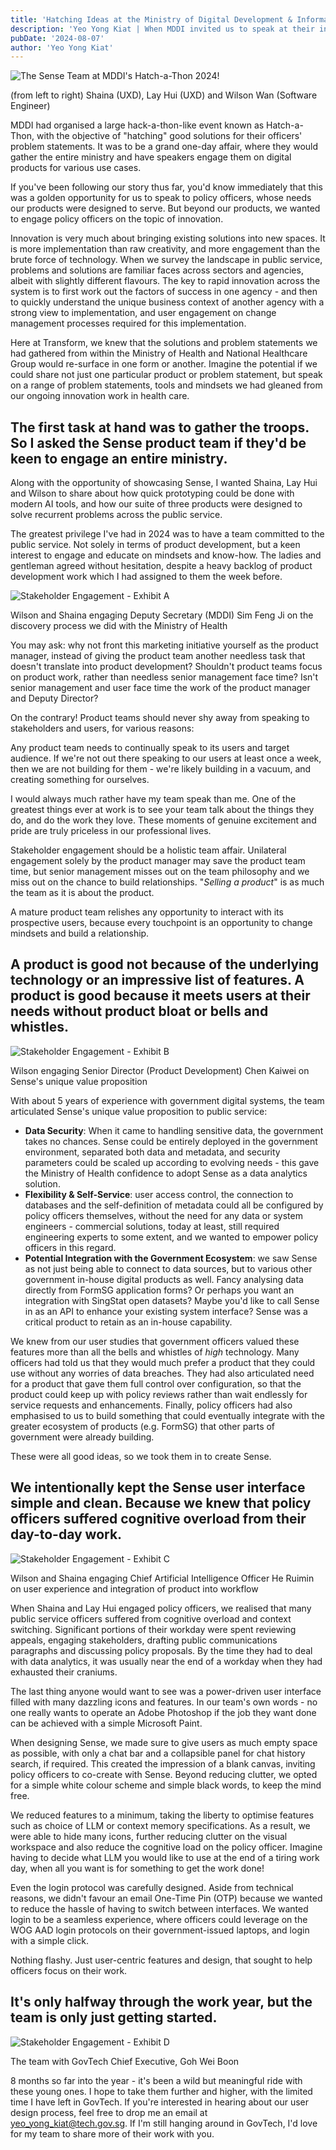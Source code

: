 ```yaml
---
title: 'Hatching Ideas at the Ministry of Digital Development & Information (MDDI)'
description: 'Yeo Yong Kiat | When MDDI invited us to speak at their inaugural Hatch-a-thon event in early August 2024, we were more than pleased to have our software engineers and UX designers explain how innovation works in design theory.'
pubDate: '2024-08-07'
author: 'Yeo Yong Kiat'
---
```


![The Sense Team at MDDI's Hatch-a-Thon 2024!](https://rogueteacher.me/images/transformgovsg/hatch-cover.jpeg)
<figcaption>(from left to right) Shaina (UXD), Lay Hui (UXD) and Wilson Wan (Software Engineer)</figcaption>

MDDI had organised a large hack-a-thon-like event known as Hatch-a-Thon, with the objective of "hatching" good solutions for their officers' problem statements. It was to be a grand one-day affair, where they would gather the entire ministry and have speakers engage them on digital products for various use cases.

If you've been following our story thus far, you'd know immediately that this was a golden opportunity for us to speak to policy officers, whose needs our products were designed to serve. But beyond our products, we wanted to engage policy officers on the topic of innovation.

Innovation is very much about bringing existing solutions into new spaces. It is more implementation than raw creativity, and more engagement than the brute force of technology. When we survey the landscape in public service, problems and solutions are familiar faces across sectors and agencies, albeit with slightly different flavours. The key to rapid innovation across the system is to first work out the factors of success in one agency - and then to quickly understand the unique business context of another agency with a strong view to implementation, and user engagement on change management processes required for this implementation.

Here at Transform, we knew that the solutions and problem statements we had gathered from within the Ministry of Health and National Healthcare Group would re-surface in one form or another. Imagine the potential if we could share not just one particular product or problem statement, but speak on a range of problem statements, tools and mindsets we had gleaned from our ongoing innovation work in health care.

## The first task at hand was to gather the troops. So I asked the Sense product team if they'd be keen to engage an entire ministry.

Along with the opportunity of showcasing Sense, I wanted Shaina, Lay Hui and Wilson to share about how quick prototyping could be done with modern AI tools, and how our suite of three products were designed to solve recurrent problems across the public service. 

The greatest privilege I've had in 2024 was to have a team committed to the public service. Not solely in terms of product development, but a keen interest to engage and educate on mindsets and know-how. The ladies and gentleman agreed without hesitation, despite a heavy backlog of product development work which I had assigned to them the week before. 

![Stakeholder Engagement - Exhibit A](https://rogueteacher.me/images/transformgovsg/hatch-003.jpeg)
<figcaption>Wilson and Shaina engaging Deputy Secretary (MDDI) Sim Feng Ji on the discovery process we did with the Ministry of Health</figcaption>

You may ask: why not front this marketing initiative yourself as the product manager, instead of giving the product team another needless task that doesn't translate into product development? Shouldn't product teams focus on product work, rather than needless senior management face time? Isn't senior management and user face time the work of the product manager and Deputy Director?

On the contrary! Product teams should never shy away from speaking to stakeholders and users, for various reasons:

Any product team needs to continually speak to its users and target audience. If we're not out there speaking to our users at least once a week, then we are not building for them - we're likely building in a vacuum, and creating something for ourselves. 

I would always much rather have my team speak than me. One of the greatest things ever at work is to see your team talk about the things they do, and do the work they love. These moments of genuine excitement and pride are truly priceless in our professional lives.

Stakeholder engagement should be a holistic team affair. Unilateral engagement solely by the product manager may save the product team time, but senior management misses out on the team philosophy and we miss out on the chance to build relationships. "*Selling a product*" is as much the team as it is about the product.

A mature product team relishes any opportunity to interact with its prospective users, because every touchpoint is an opportunity to change mindsets and build a relationship.

## A product is good not because of the underlying technology or an impressive list of features. A product is good because it meets users at their needs without product bloat or bells and whistles.
![Stakeholder Engagement - Exhibit B](https://rogueteacher.me/images/transformgovsg/hatch-004.jpeg)
<figcaption>Wilson engaging Senior Director (Product Development) Chen Kaiwei on Sense's unique value proposition</figcaption>

With about 5 years of experience with government digital systems, the team articulated Sense's unique value proposition to public service:

- **Data Security**: When it came to handling sensitive data, the government takes no chances. Sense could be entirely deployed in the government environment, separated both data and metadata, and security parameters could be scaled up according to evolving needs - this gave the Ministry of Health confidence to adopt Sense as a data analytics solution.
- **Flexibility & Self-Service**: user access control, the connection to databases and the self-definition of metadata could all be configured by policy officers themselves, without the need for any data or system engineers - commercial solutions, today at least, still required engineering experts to some extent, and we wanted to empower policy officers in this regard.
- **Potential Integration with the Government Ecosystem**: we saw Sense as not just being able to connect to data sources, but to various other government in-house digital products as well. Fancy analysing data directly from FormSG application forms? Or perhaps you want an integration with SingStat open datasets? Maybe you'd like to call Sense in as an API to enhance your existing system interface? Sense was a critical product to retain as an in-house capability.

We knew from our user studies that government officers valued these features more than all the bells and whistles of _high_ technology. Many officers had told us that they would much prefer a product that they could use without any worries of data breaches. They had also articulated need for a product that gave them full control over configuration, so that the product could keep up with policy reviews rather than wait endlessly for service requests and enhancements. Finally, policy officers had also emphasised to us to build something that could eventually integrate with the greater ecosystem of products (e.g. FormSG) that other parts of government were already building.

These were all good ideas, so we took them in to create Sense.

## We intentionally kept the Sense user interface simple and clean. Because we knew that policy officers suffered cognitive overload from their day-to-day work.

![Stakeholder Engagement - Exhibit C](https://rogueteacher.me/images/transformgovsg/hatch-005.jpeg)
<figcaption>Wilson and Shaina engaging Chief Artificial Intelligence Officer He Ruimin on user experience and integration of product into workflow</figcaption>

When Shaina and Lay Hui engaged policy officers, we realised that many public service officers suffered from cognitive overload and context switching. Significant portions of their workday were spent reviewing appeals, engaging stakeholders, drafting public communications paragraphs and discussing policy proposals. By the time they had to deal with data analytics, it was usually near the end of a workday when they had exhausted their craniums.

The last thing anyone would want to see was a power-driven user interface filled with many dazzling icons and features. In our team's own words - no one really wants to operate an Adobe Photoshop if the job they want done can be achieved with a simple Microsoft Paint.

When designing Sense, we made sure to give users as much empty space as possible, with only a chat bar and a collapsible panel for chat history search, if required. This created the impression of a blank canvas, inviting policy officers to co-create with Sense. Beyond reducing clutter, we opted for a simple white colour scheme and simple black words, to keep the mind free.

We reduced features to a minimum, taking the liberty to optimise features such as choice of LLM or context memory specifications. As a result, we were able to hide many icons, further reducing clutter on the visual workspace and also reduce the cognitive load on the policy officer. Imagine having to decide what LLM you would like to use at the end of a tiring work day, when all you want is for something to get the work done!

Even the login protocol was carefully designed. Aside from technical reasons, we didn't favour an email One-Time Pin (OTP) because we wanted to reduce the hassle of having to switch between interfaces. We wanted login to be a seamless experience, where officers could leverage on the WOG AAD login protocols on their government-issued laptops, and login with a simple click.

Nothing flashy. Just user-centric features and design, that sought to help officers focus on their work.

## It's only halfway through the work year, but the team is only just getting started. 
![Stakeholder Engagement - Exhibit D](https://rogueteacher.me/images/transformgovsg/hatch-002.jpeg)
<figcaption>The team with GovTech Chief Executive, Goh Wei Boon</figcaption>

8 months so far into the year - it's been a wild but meaningful ride with these young ones. I hope to take them further and higher, with the limited time I have left in GovTech. If you're interested in hearing about our user design process, feel free to drop me an email at yeo_yong_kiat@tech.gov.sg. If I'm still hanging around in GovTech, I'd love for my team to share more of their work with you.



